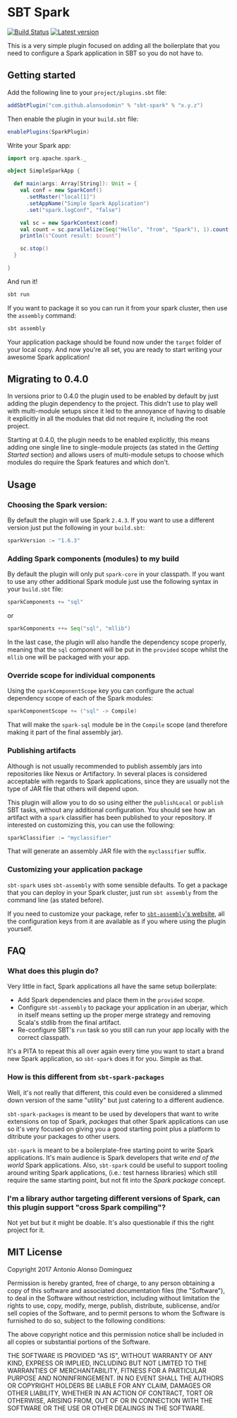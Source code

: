 # SBT Spark

[![Build Status](https://travis-ci.org/alonsodomin/sbt-spark.svg?branch=master)](https://travis-ci.org/alonsodomin/sbt-spark)
[![Latest version](https://index.scala-lang.org/alonsodomin/sbt-spark/sbt-spark/latest.svg?color=green)](https://index.scala-lang.org/alonsodomin/sbt-spark)

This is a very simple plugin focused on adding all the boilerplate that you need to configure a Spark application
 in SBT so you do not have to.

## Getting started

Add the following line to your `project/plugins.sbt` file:

```scala
addSbtPlugin("com.github.alonsodomin" % "sbt-spark" % "x.y.z")
```

Then enable the plugin in your `build.sbt` file:

```scala
enablePlugins(SparkPlugin)
```

Write your Spark app:

```scala
import org.apache.spark._

object SimpleSparkApp {

  def main(args: Array[String]): Unit = {
    val conf = new SparkConf()
      .setMaster("local[1]")
      .setAppName("Simple Spark Application")
      .set("spark.logConf", "false")

    val sc = new SparkContext(conf)
    val count = sc.parallelize(Seq("Hello", "from", "Spark"), 1).count()
    println(s"Count result: $count")

    sc.stop()
  }

}
```

And run it!

```bash
sbt run
```

If you want to package it so you can run it from your spark cluster, then use the `assembly` command:

```bash
sbt assembly
```

Your application package should be found now under the `target` folder of your local copy. And now you're all set, you are ready to start writing your awesome Spark application!

## Migrating to 0.4.0

In versions prior to 0.4.0 the plugin used to be enabled by default by just adding the plugin dependency to the project.
This didn't use to play well with multi-module setups since it led to the annoyance of having to disable it explicitly in
all the modules that did not require it, including the root project.

Starting at 0.4.0, the plugin needs to be enabled explicitly, this means adding one single line to single-module projects
(as stated in the _Getting Started_ section) and allows users of multi-module setups to choose which modules do require
the Spark features and which don't.

## Usage

### Choosing the Spark version:

By default the plugin will use Spark `2.4.3`. If you want to use a different version just put the following in your `build.sbt`:

```scala
sparkVersion := "1.6.3"
```

### Adding Spark components (modules) to my build

By default the plugin will only put `spark-core` in your classpath. If you want to use any other additional Spark module just
 use the following syntax in your `build.sbt` file:

```scala
sparkComponents += "sql"
```

or

```scala
sparkComponents ++= Seq("sql", "mllib")
```

In the last case, the plugin will also handle the dependency scope properly, meaning that the `sql` component will be
put in the `provided` scope whilst the `mllib` one will be packaged with your app.

### Override scope for individual components

Using the `sparkComponentScope` key you can configure the actual dependency scope of each of the Spark modules:

```scala
sparkComponentScope += ("sql" -> Compile)
```

That will make the `spark-sql` module be in the `Compile` scope (and therefore making it part of the final assembly jar).

### Publishing artifacts

Although is not usually recommended to publish assembly jars into repositories like Nexus or Artifactory. In several places is considered acceptable with regards to Spark applications, since they are usually not the type of JAR file that others will depend upon.

This plugin will allow you to do so using either the `publishLocal` or `publish` SBT tasks, without any additional configuration. You should see how an artifact with a `spark` classifier has been published to your repository. If interested on customizing this, you can use the following:

```scala
sparkClassifier := "myclassifier"
```

That will generate an assembly JAR file with the `myclassifier` suffix.

### Customizing your application package

`sbt-spark` uses `sbt-assembly` with some sensible defaults. To get a package that you can deploy in your Spark cluster,
just run `sbt assembly` from the command line (as stated before).

If you need to customize your package, refer to [`sbt-assembly`'s website](https://github.com/sbt/sbt-assembly), all the
configuration keys from it are available as if you where using the plugin yourself.

## FAQ

### What does this plugin do?

Very little in fact, Spark applications all have the same setup boilerplate:

 * Add Spark dependencies and place them in the `provided` scope.
 * Configure `sbt-assembly` to package your application in an uberjar, which in itself means setting up the proper merge strategy and removing Scala's stdlib from the final artifact.
 * Re-configure SBT's `run` task so you still can run your app locally with the correct classpath.

It's a PITA to repeat this all over again every time you want to start a brand new Spark application, so `sbt-spark` does it for you. Simple as that.

### How is this different from `sbt-spark-packages`

Well, it's not really that different, this could even be considered a slimmed down version of the same "utility" but just
catering to a different audience.

`sbt-spark-packages` is meant to be used by developers that want to write extensions on top of Spark, _packages_ that other
Spark applications can use so it's very focused on giving you a good starting point plus a platform to ditribute your packages
to other users.

`sbt-spark` is meant to be a boilerplate-free starting point to write Spark applications. It's main audience is Spark developers
that write _end of the world_ Spark applications. Also, `sbt-spark` could be useful to support tooling around writing Spark applications,
(i.e.: test harness libraries) which still require the same starting point, but not fit into the _Spark package_ concept.

### I'm a library author targeting different versions of Spark, can this plugin support "cross Spark compiling"?

Not yet but but it might be doable. It's also questionable if this the right project for it.

## MIT License

Copyright 2017 Antonio Alonso Dominguez

Permission is hereby granted, free of charge, to any person obtaining a copy of this software and associated documentation files (the "Software"), to deal in the Software without restriction, including without limitation the rights to use, copy, modify, merge, publish, distribute, sublicense, and/or sell copies of the Software, and to permit persons to whom the Software is furnished to do so, subject to the following conditions:

The above copyright notice and this permission notice shall be included in all copies or substantial portions of the Software.

THE SOFTWARE IS PROVIDED "AS IS", WITHOUT WARRANTY OF ANY KIND, EXPRESS OR IMPLIED, INCLUDING BUT NOT LIMITED TO THE WARRANTIES OF MERCHANTABILITY, FITNESS FOR A PARTICULAR PURPOSE AND NONINFRINGEMENT. IN NO EVENT SHALL THE AUTHORS OR COPYRIGHT HOLDERS BE LIABLE FOR ANY CLAIM, DAMAGES OR OTHER LIABILITY, WHETHER IN AN ACTION OF CONTRACT, TORT OR OTHERWISE, ARISING FROM, OUT OF OR IN CONNECTION WITH THE SOFTWARE OR THE USE OR OTHER DEALINGS IN THE SOFTWARE.
